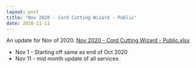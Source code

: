 ```yaml
---
layout: post
title: "Nov 2020 - Cord Cutting Wizard - Public"
date: 2020-11-11
---
```

<p>An update for Nov of 2020. <a href="/Nov 2020 - Cord Cutting Wizard - Public.xlsx">Nov 2020 - Cord Cutting Wizard - Public.xlsx</a>
  <p>
    <ul>
      <li>Nov 1 - Starting off same as end of Oct 2020
      <li>Nov 11 - mid month update of all services
